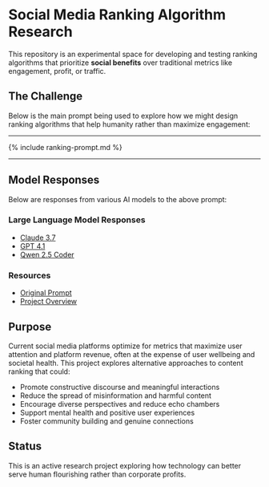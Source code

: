 # Social Media Ranking Algorithm Research

This repository is an experimental space for developing and testing ranking algorithms that prioritize **social benefits** over traditional metrics like engagement, profit, or traffic.

## The Challenge

Below is the main prompt being used to explore how we might design ranking algorithms that help humanity rather than maximize engagement:

---

{% include ranking-prompt.md %}

---

## Model Responses

Below are responses from various AI models to the above prompt:

### Large Language Model Responses
- [Claude 3.7](responses/claude-3.7-ranking.md)
- [GPT 4.1](responses/gpt-4.1-ranking.md)
- [Qwen 2.5 Coder](responses/qwen2.5-coder-ranking.md)

### Resources
- [Original Prompt](https://github.com/pbutland/ranking-algorithm/blob/main/_includes/ranking-prompt.md)
- [Project Overview](README.md)

## Purpose

Current social media platforms optimize for metrics that maximize user attention and platform revenue, often at the expense of user wellbeing and societal health. This project explores alternative approaches to content ranking that could:

- Promote constructive discourse and meaningful interactions
- Reduce the spread of misinformation and harmful content
- Encourage diverse perspectives and reduce echo chambers
- Support mental health and positive user experiences
- Foster community building and genuine connections

## Status

This is an active research project exploring how technology can better serve human flourishing rather than corporate profits.
